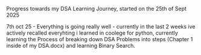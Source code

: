 Progress towards my DSA Learning Journey, started on the 25th of Sept 2025

7th oct 25 - Everything is going really well - currently in the last 2 weeks ive actively recalled everyhting i learned in coolege for python, currently learning the Process of breaking down DSA Problems into steps (Chapter 1 inside of my DSA.docx) and learning Binary Search.
